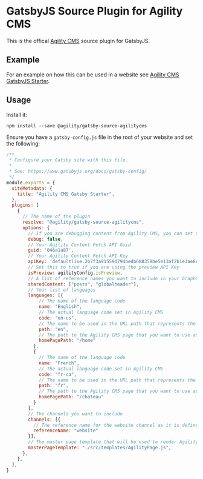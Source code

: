 # GatsbyJS Source Plugin for Agility CMS
This is the offical [Agility CMS](https://agilitycms.com) source plugin for GatsbyJS.

## Example
For an example on how this can be used in a website see [Agility CMS GatsbyJS Starter](https://github.com/agility/agility-gatsby-starter).

## Usage
Install it:
```
npm install --save @agility/gatsby-source-agilitycms
```

Ensure you have a `gatsby-config.js` file in the root of your website and set the following:
```javascript
/**
 * Configure your Gatsby site with this file.
 *
 * See: https://www.gatsbyjs.org/docs/gatsby-config/
 */
module.exports = {
  siteMetadata: {
    title: "Agility CMS Gatsby Starter",
  },
  plugins: [
    {
      // The name of the plugin
      resolve: "@agility/gatsby-source-agilitycms", 
      options: {
        // If you are debugging content from Agility CMS, you can set this to `true` 
        debug: false,
        // Your Agility Content Fetch API Guid
        guid: '046a1a87', 
        // Your Agility Content Fetch API Key
        apiKey: 'defaultlive.2b7f3a91559d794bedb688358be5e13af2b1e3ae8cd39e8ed2433bbef5d8d6ac', 
        // Set this to true if you are using the preview API Key
        isPreview: agilityConfig.isPreview, 
        // A list of reference names you want to include in your GraphQL store
        sharedContent: ["posts", "globalheader"], 
        // Your list of languages
        languages: [{
            // The name of the language code
            name: "English",
            // The actual language code set in Agility CMS
            code: "en-us", 
            // The name to be used in the URL path that represents the current language
            path: "en", 
            // The path to the Agility CMS page that you want to use as your root/home page
            homePagePath: "/home" 
          },
          {
            // The name of the language code
            name: "French",
            // The actual language code set in Agility CMS
            code: "fr-ca", 
            // The name to be used in the URL path that represents the current language
            path: "fr", 
            // The path to the Agility CMS page that you want to use as your root/home page
            homePagePath: "/chateau"       
          }
        ], 
        // The channels you want to include
        channels: [{
          // The reference name for the website channel as it is defined in Agility CMS
          referenceName: "website"
        }], 
        // The master page template that will be used to render Agility CMS pages
        masterPageTemplate: "./src/templates/AgilityPage.js", 
      },
    },
  ],
}
```
